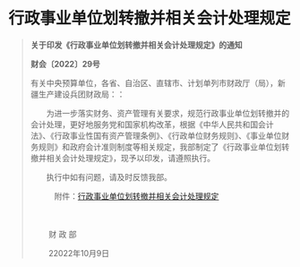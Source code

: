 # 行政事业单位划转撤并相关会计处理规定

> **关于印发《行政事业单位划转撤并相关会计处理规定》的通知**
>
> **财会〔2022〕29号**
>
> 有关中央预算单位，各省、自治区、直辖市、计划单列市财政厅（局），新疆生产建设兵团财政局：：
>
> 　　为进一步落实财务、资产管理有关要求，规范行政事业单位划转撤并的会计处理，更好地服务党和国家机构改革，根据《中华人民共和国会计法》、《行政事业性国有资产管理条例》、《行政单位财务规则》、《事业单位财务规则》和政府会计准则制度等相关规定，我部制定了《行政事业单位划转撤并相关会计处理规定》，现予以印发，请遵照执行。
>
> 　　执行中如有问题，请及时反馈我部。
>
> 　　　附件：[行政事业单位划转撤并相关会计处理规定](z-1.assets/P020221017507019094532.pdf)
>
> 　
>
> 　　                                                                   财  政  部
>
> 　　                                                            22022年10月9日



